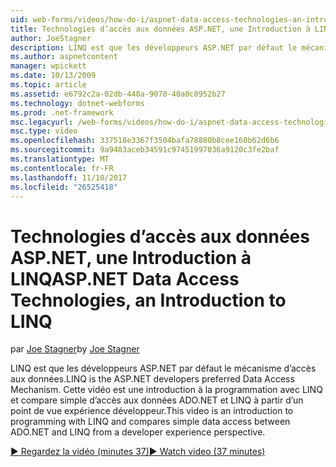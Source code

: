 ```yaml
---
uid: web-forms/videos/how-do-i/aspnet-data-access-technologies-an-introduction-to-linq
title: Technologies d’accès aux données ASP.NET, une Introduction à LINQ | Documents Microsoft
author: JoeStagner
description: LINQ est que les développeurs ASP.NET par défaut le mécanisme d’accès aux données. Cette vidéo est une introduction à la programmation avec LINQ et compare les données simple accès betwee...
ms.author: aspnetcontent
manager: wpickett
ms.date: 10/13/2009
ms.topic: article
ms.assetid: e6792c2a-02db-440a-9070-40a0c0952b27
ms.technology: dotnet-webforms
ms.prod: .net-framework
msc.legacyurl: /web-forms/videos/how-do-i/aspnet-data-access-technologies-an-introduction-to-linq
msc.type: video
ms.openlocfilehash: 337518e3367f3504bafa78880b8cee160b62d6b6
ms.sourcegitcommit: 9a9483aceb34591c97451997036a9120c3fe2baf
ms.translationtype: MT
ms.contentlocale: fr-FR
ms.lasthandoff: 11/10/2017
ms.locfileid: "26525418"
---
```

<a name="aspnet-data-access-technologies-an-introduction-to-linq"></a><span data-ttu-id="12dd1-104">Technologies d’accès aux données ASP.NET, une Introduction à LINQ</span><span class="sxs-lookup"><span data-stu-id="12dd1-104">ASP.NET Data Access Technologies, an Introduction to LINQ</span></span>
====================
<span data-ttu-id="12dd1-105">par [Joe Stagner](https://github.com/JoeStagner)</span><span class="sxs-lookup"><span data-stu-id="12dd1-105">by [Joe Stagner](https://github.com/JoeStagner)</span></span>

<span data-ttu-id="12dd1-106">LINQ est que les développeurs ASP.NET par défaut le mécanisme d’accès aux données.</span><span class="sxs-lookup"><span data-stu-id="12dd1-106">LINQ is the ASP.NET developers preferred Data Access Mechanism.</span></span> <span data-ttu-id="12dd1-107">Cette vidéo est une introduction à la programmation avec LINQ et compare simple d’accès aux données ADO.NET et LINQ à partir d’un point de vue expérience développeur.</span><span class="sxs-lookup"><span data-stu-id="12dd1-107">This video is an introduction to programming with LINQ and compares simple data access between ADO.NET and LINQ from a developer experience perspective.</span></span>

[<span data-ttu-id="12dd1-108">&#9654; Regardez la vidéo (minutes 37)</span><span class="sxs-lookup"><span data-stu-id="12dd1-108">&#9654; Watch video (37 minutes)</span></span>](https://channel9.msdn.com/Blogs/ASP-NET-Site-Videos/aspnet-data-access-technologies-an-introduction-to-linq)
